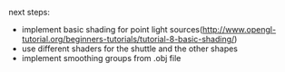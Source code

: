 next steps:

- implement basic shading for point light sources(http://www.opengl-tutorial.org/beginners-tutorials/tutorial-8-basic-shading/)
- use different shaders for the shuttle and the other shapes
- implement smoothing groups from .obj file
